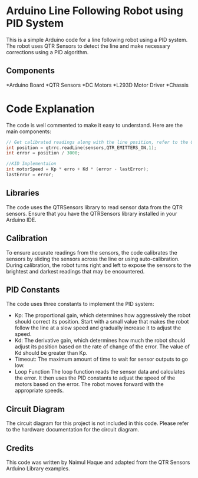 # Arduino Line Following Robot using PID System
This is a simple Arduino code for a line following robot using a PID system. The robot uses QTR Sensors to detect the line and make necessary corrections using a PID algorithm.

## Components
*Arduino Board
*QTR Sensors
*DC Motors
*L293D Motor Driver
*Chassis
# Code Explanation
The code is well commented to make it easy to understand. Here are the main components:
```c++
// Get calibrated readings along with the line position, refer to the QTR Sensors Arduino Library for more details on line position.
int position = qtrrc.readLine(sensors,QTR_EMITTERS_ON,1); 
int error = position / 3000;

//KID Implementaion
int motorSpeed = Kp * erro + Kd * (error - lastError);
lastError = error;
```
## Libraries
The code uses the QTRSensors library to read sensor data from the QTR sensors. Ensure that you have the QTRSensors library installed in your Arduino IDE.

## Calibration
To ensure accurate readings from the sensors, the code calibrates the sensors by sliding the sensors across the line or using auto-calibration. During calibration, the robot turns right and left to expose the sensors to the brightest and darkest readings that may be encountered.

## PID Constants
The code uses three constants to implement the PID system:

* Kp: The proportional gain, which determines how aggressively the robot should correct its position. Start with a small value that makes the robot follow the line at a slow speed and gradually increase it to adjust the speed.
* Kd: The derivative gain, which determines how much the robot should adjust its position based on the rate of change of the error. The value of Kd should be greater than Kp.
* Timeout: The maximum amount of time to wait for sensor outputs to go low.
* Loop Function
The loop function reads the sensor data and calculates the error. It then uses the PID constants to adjust the speed of the motors based on the error. The robot moves forward with the appropriate speeds.


## Circuit Diagram
The circuit diagram for this project is not included in this code. Please refer to the hardware documentation for the circuit diagram.

## Credits
This code was written by Naimul Haque and adapted from the QTR Sensors Arduino Library examples.

